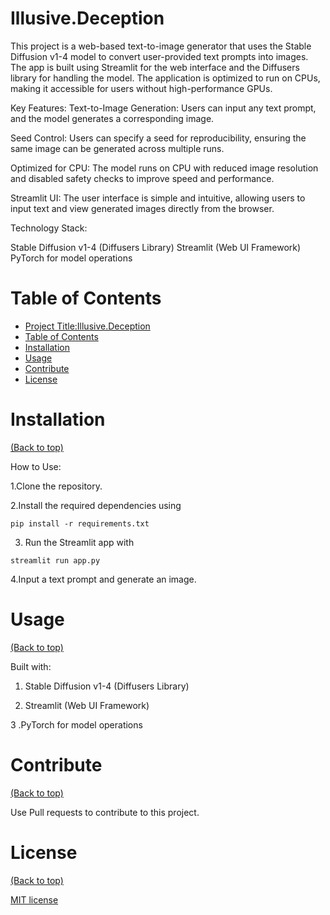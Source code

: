 
# Illusive.Deception

This project is a web-based text-to-image generator that uses the Stable Diffusion v1-4 model to convert user-provided text prompts into images. The app is built using Streamlit for the web interface and the Diffusers library for handling the model. The application is optimized to run on CPUs, making it accessible for users without high-performance GPUs.

Key Features:
Text-to-Image Generation: Users can input any text prompt, and the model generates a corresponding image.

Seed Control: Users can specify a seed for reproducibility, ensuring the same image can be generated across multiple runs.

Optimized for CPU: The model runs on CPU with reduced image resolution and disabled safety checks to improve speed and performance.

Streamlit UI: The user interface is simple and intuitive, allowing users to input text and view generated images directly from the browser.

Technology Stack:

Stable Diffusion v1-4 (Diffusers Library)
Streamlit (Web UI Framework)
PyTorch for model operations


# Table of Contents
- [Project Title:Illusive.Deception](#Illusive.Deception)
- [Table of Contents](#table-of-contents)
- [Installation](#installation)
- [Usage](#usage)
- [Contribute](#contribute)
- [License](#license)


# Installation
[(Back to top)](#table-of-contents)

How to Use:

1.Clone the repository.

2.Install the required dependencies using 
```shell
pip install -r requirements.txt
```

3. Run the Streamlit app with 
```shell
streamlit run app.py
```

4.Input a text prompt and generate an image.


# Usage
[(Back to top)](#table-of-contents)

Built with:

1. Stable Diffusion v1-4 (Diffusers Library)

2. Streamlit (Web UI Framework)

3 .PyTorch for model operations



# Contribute
[(Back to top)](#table-of-contents)

Use Pull requests to contribute to this project.


# License
[(Back to top)](#table-of-contents)

[MIT license](./LICENSE)


